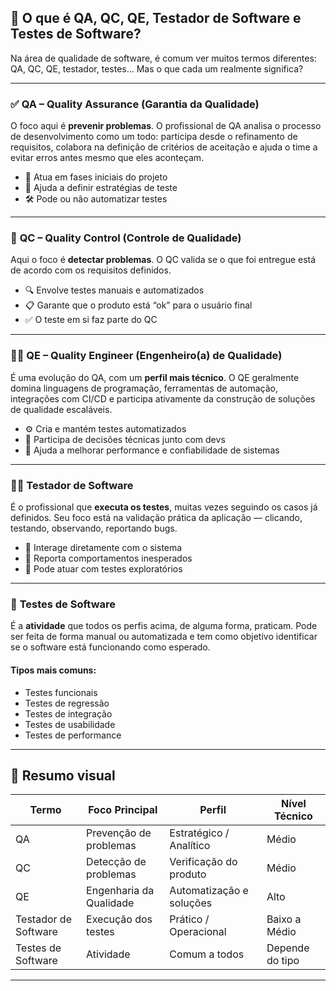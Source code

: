 
## 📄 **O que é QA, QC, QE, Testador de Software e Testes de Software?**

Na área de qualidade de software, é comum ver muitos termos diferentes: QA, QC, QE, testador, testes... Mas o que cada um realmente significa?

---

### ✅ **QA – Quality Assurance (Garantia da Qualidade)**

O foco aqui é **prevenir problemas**. O profissional de QA analisa o processo de desenvolvimento como um todo: participa desde o refinamento de requisitos, colabora na definição de critérios de aceitação e ajuda o time a evitar erros antes mesmo que eles aconteçam.

* 📌 Atua em fases iniciais do projeto
* 🧠 Ajuda a definir estratégias de teste
* 🛠 Pode ou não automatizar testes


---

### 🧪 **QC – Quality Control (Controle de Qualidade)**

Aqui o foco é **detectar problemas**. O QC valida se o que foi entregue está de acordo com os requisitos definidos.

* 🔍 Envolve testes manuais e automatizados
* 📋 Garante que o produto está “ok” para o usuário final
* ✅ O teste em si faz parte do QC


---

### 👩‍💻 **QE – Quality Engineer (Engenheiro(a) de Qualidade)**

É uma evolução do QA, com um **perfil mais técnico**. O QE geralmente domina linguagens de programação, ferramentas de automação, integrações com CI/CD e participa ativamente da construção de soluções de qualidade escaláveis.

* ⚙️ Cria e mantém testes automatizados
* 🧩 Participa de decisões técnicas junto com devs
* 🚀 Ajuda a melhorar performance e confiabilidade de sistemas


---

### 👨‍🔧 **Testador de Software**

É o profissional que **executa os testes**, muitas vezes seguindo os casos já definidos. Seu foco está na validação prática da aplicação — clicando, testando, observando, reportando bugs.

* 📲 Interage diretamente com o sistema
* 📝 Reporta comportamentos inesperados
* 🧭 Pode atuar com testes exploratórios


---

### 🔁 **Testes de Software**

É a **atividade** que todos os perfis acima, de alguma forma, praticam. Pode ser feita de forma manual ou automatizada e tem como objetivo identificar se o software está funcionando como esperado.

#### Tipos mais comuns:

* Testes funcionais
* Testes de regressão
* Testes de integração
* Testes de usabilidade
* Testes de performance

---

## 🧠 **Resumo visual**

| Termo                | Foco Principal          | Perfil                   | Nível Técnico   |
| -------------------- | ----------------------- | ------------------------ | --------------- |
| QA                   | Prevenção de problemas  | Estratégico / Analítico  | Médio           |
| QC                   | Detecção de problemas   | Verificação do produto   | Médio           |
| QE                   | Engenharia da Qualidade | Automatização e soluções | Alto            |
| Testador de Software | Execução dos testes     | Prático / Operacional    | Baixo a Médio   |
| Testes de Software   | Atividade               | Comum a todos            | Depende do tipo |

---

